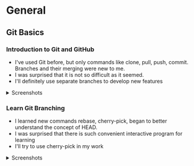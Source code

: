 # General
## Git Basics

### Introduction to Git and GitHub
- I've used Git before, but only commands like clone, pull, push, commit. Branches and their merging were new to me.
- I was surprised that it is not so difficult as it seemed.
- I'll definitely use separate branches to develop new features

<details>
<summary>Screenshots</summary>

![](img/git-01.png)
![](img/git-02.png)

</details>

### Learn Git Branching
- I learned new commands rebase, cherry-pick, began to better understand the concept of HEAD.
- I was surprised that there is such convenient interactive program for learning
- I'll try to use cherry-pick in my work

<details>
<summary>Screenshots</summary>

![](img/git-03.png)
![](img/git-04.png)

</details>



